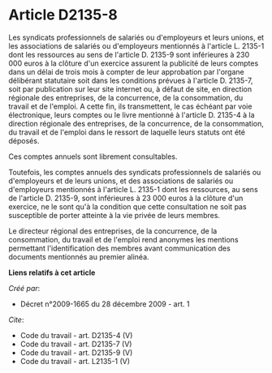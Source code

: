 # Article D2135-8

Les syndicats professionnels de salariés ou d'employeurs et leurs unions, et les associations de salariés ou d'employeurs
mentionnés à l'article L. 2135-1 dont les ressources au sens de l'article D. 2135-9 sont inférieures à 230 000 euros à la
clôture d'un exercice assurent la publicité de leurs comptes dans un délai de trois mois à compter de leur approbation par
l'organe délibérant statutaire soit dans les conditions prévues à l'article D. 2135-7, soit par publication sur leur site
internet ou, à défaut de site, en direction régionale des entreprises, de la concurrence, de la consommation, du travail et
de l'emploi. A cette fin, ils transmettent, le cas échéant par voie électronique, leurs comptes ou le livre mentionné à
l'article D. 2135-4 à la direction régionale des entreprises, de la concurrence, de la consommation, du travail et de
l'emploi dans le ressort de laquelle leurs statuts ont été déposés. 

Ces comptes annuels sont librement consultables. 

Toutefois, les comptes annuels des syndicats professionnels de salariés ou d'employeurs et de leurs unions, et des
associations de salariés ou d'employeurs mentionnés à l'article L. 2135-1 dont les ressources, au sens de l'article D.
2135-9, sont inférieures à 23 000 euros à la clôture d'un exercice, ne le sont qu'à la condition que cette consultation ne
soit pas susceptible de porter atteinte à la vie privée de leurs membres. 

Le directeur régional des entreprises, de la concurrence, de la consommation, du travail et de l'emploi rend anonymes les
mentions permettant l'identification des membres avant communication des documents mentionnés au premier alinéa.

**Liens relatifs à cet article**

_Créé par_:

  - Décret n°2009-1665 du 28 décembre 2009 - art. 1

_Cite_:

  - Code du travail - art. D2135-4 (V)
  - Code du travail - art. D2135-7 (V)
  - Code du travail - art. D2135-9 (V)
  - Code du travail - art. L2135-1 (V)
